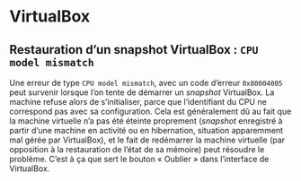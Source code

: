 # VirtualBox

## Restauration d’un snapshot VirtualBox : `CPU model mismatch`

Une erreur de type `CPU model mismatch`, avec un code d’erreur `0x80004005` peut survenir lorsque l’on tente de démarrer un *snapshot* VirtualBox. La machine refuse alors de s’initialiser, parce que l’identifiant du CPU ne correspond pas avec sa configuration. Cela est généralement dû au fait que la machine virtuelle n’a pas été éteinte proprement (*snapshot* enregistré à partir d’une machine en activité ou en hibernation, situation apparemment mal gérée par VirtualBox), et le fait de redémarrer la machine virtuelle (par opposition à la restauration de l’état de sa mémoire) peut résoudre le problème. C’est à ça que sert le bouton « Oublier » dans l’interface de VirtualBox.
